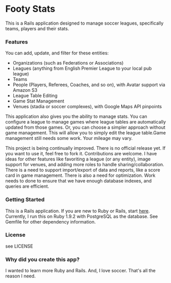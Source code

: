 # Footy Stats

This is a Rails application designed to manage soccer leagues, specifically teams, players and their stats. 

### Features
You can add, update, and filter for these entities:
* Organizations (such as Federations or Associations)
* Leagues (anything from English Premier League to your local pub league)
* Teams
* People (Players, Referees, Coaches, and so on), with Avatar support via Amazon S3
* League Table Editing
* Game Stat Management
* Venues (stadia or soccer complexes), with Google Maps API pinpoints

This application also gives you the ability to manage stats. You can configure a league to manage games where league tables are automatically updated from those games. Or, you can choose a simpler approach without game management. This will allow you to simply edit the league table.Game management still needs some work. Your mileage may vary.

This project is being continually improved. There is no official release yet. If you want to use it, feel free to fork it. Contributions are welcome. I have ideas for other features like favoriting a league (or any entity), image support for venues, and adding more roles to handle sharing/collaboration. There is a need to support import/export of data and reports, like a score card in game management. There is also a need for optimization. Work needs to done to ensure that we have enough database indexes, and queries are efficient.

### Getting Started
This is a Rails application. If you are new to Ruby or Rails, start [here](http://guides.rubyonrails.org). Currently, I run this on Ruby 1.9.2 with PostgreSQL as the database. See Gemfile for other dependency information.

### License
see LICENSE

### Why did you create this app?
I wanted to learn more Ruby and Rails. And, I love soccer. That's all the reason I need.
